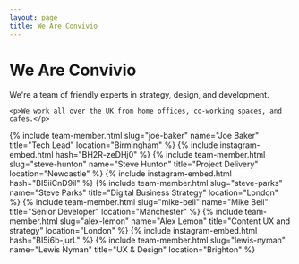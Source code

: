 ```yaml
---
layout: page
title: We Are Convivio
---
```


<div class="team__wrapper">
  <h1 class="page-heading">We Are Convivio</h1>
  <div class="team__intro">
    <p>We're a team of friendly experts in strategy, design, and development.</p>

    <p>We work all over the UK from home offices, co-working spaces, and cafes.</p>
  </div>
  <div class="team__listing">
    <div class="team-member__listing">
      {% include team-member.html slug="joe-baker" name="Joe Baker" title="Tech Lead" location="Birmingham" %}
      {% include instagram-embed.html hash="BH2R-zeDHj0" %}
      {% include team-member.html slug="steve-hunton" name="Steve Hunton" title="Project Delivery" location="Newcastle" %}
      {% include instagram-embed.html hash="BI5iiCnD9il" %}
      {% include team-member.html slug="steve-parks" name="Steve Parks" title="Digital Business Strategy" location="London" %}
      {% include team-member.html slug="mike-bell" name="Mike Bell" title="Senior Developer" location="Manchester" %}
      {% include team-member.html slug="alex-lemon" name="Alex Lemon" title="Content UX and strategy" location="London" %}
      {% include instagram-embed.html hash="BI5i6b-jurL" %}
      {% include team-member.html slug="lewis-nyman" name="Lewis Nyman" title="UX & Design" location="Brighton" %}
    </div>
  </div>
</div>
